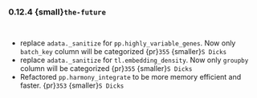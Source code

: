 ### 0.12.4 {small}`the-future`

```{rubric} Features
```

```{rubric} Performance
```
* replace `adata._sanitize` for `pp.highly_variable_genes`. Now only `batch_key` column will be categorized {pr}`355` {smaller}`S Dicks`
* replace `adata._sanitize` for `tl.embedding_density`. Now only `groupby` column will be categorized {pr}`355` {smaller}`S Dicks`
* Refactored `pp.harmony_integrate` to be more memory efficient and faster. {pr}`353` {smaller}`S Dicks`

```{rubric} Bug fixes
```

```{rubric} Misc
```
